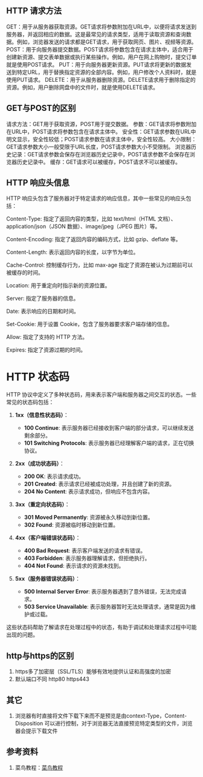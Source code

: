 ## HTTP 请求方法
GET：用于从服务器获取资源。GET请求将参数附加在URL中，以便将请求发送到服务器，并返回相应的数据。这是最常见的请求类型，适用于读取资源和查询数据。例如，浏览器发送的请求都是GET请求，用于获取网页、图片、视频等资源。
POST：用于向服务器提交数据。POST请求将参数包含在请求主体中，适合用于创建新资源、提交表单数据或执行某些操作。例如，用户在网上购物时，提交订单就是使用POST请求。
PUT：用于向服务器更新资源。PUT请求将更新的数据发送到特定URL，用于替换指定资源的全部内容。例如，用户修改个人资料时，就是使用PUT请求。
DELETE：用于从服务器删除资源。DELETE请求用于删除指定的资源。例如，用户删除网盘中的文件时，就是使用DELETE请求。

## GET与POST的区别
请求方法：GET用于获取资源，POST用于提交数据。
参数：GET请求将参数附加在URL中，POST请求将参数包含在请求主体中。
安全性：GET请求参数在URL中明文显示，安全性较低；POST请求参数在请求主体中，安全性较高。
大小限制：GET请求参数大小一般受限于URL长度，POST请求参数大小不受限制。
浏览器历史记录：GET请求参数会保存在浏览器历史记录中，POST请求参数不会保存在浏览器历史记录中。
缓存：GET请求可以被缓存，POST请求不可以被缓存。

## HTTP 响应头信息
HTTP 响应头包含了服务器对于特定请求的响应信息，其中一些常见的响应头包括：

Content-Type: 指定了返回内容的类型，比如 text/html（HTML 文档）、application/json（JSON 数据）、image/jpeg（JPEG 图片）等。

Content-Encoding: 指定了返回内容的编码方式，比如 gzip、deflate 等。

Content-Length: 表示返回内容的长度，以字节为单位。

Cache-Control: 控制缓存行为，比如 max-age 指定了资源在被认为过期前可以被缓存的时间。

Location: 用于重定向时指示新的资源位置。

Server: 指定了服务器的信息。

Date: 表示响应的日期和时间。

Set-Cookie: 用于设置 Cookie，包含了服务器要求客户端存储的信息。

Allow: 指定了支持的 HTTP 方法。

Expires: 指定了资源过期的时间。

# HTTP 状态码
HTTP 协议中定义了多种状态码，用来表示客户端和服务器之间交互的状态。一些常见的状态码包括：

1. **1xx（信息性状态码）**：
    - **100 Continue**: 表示服务器已经接收到客户端的部分请求，可以继续发送剩余部分。
    - **101 Switching Protocols**: 表示服务器已经理解客户端的请求，正在切换协议。

2. **2xx（成功状态码）**：
    - **200 OK**: 表示请求成功。
    - **201 Created**: 表示请求已经被成功处理，并且创建了新的资源。
    - **204 No Content**: 表示请求成功，但响应不包含内容。

3. **3xx（重定向状态码）**：
    - **301 Moved Permanently**: 资源被永久移动到新位置。
    - **302 Found**: 资源被临时移动到新位置。

4. **4xx（客户端错误状态码）**：
    - **400 Bad Request**: 表示客户端发送的请求有错误。
    - **403 Forbidden**: 表示服务器理解请求，但拒绝执行。
    - **404 Not Found**: 表示请求的资源未找到。

5. **5xx（服务器错误状态码）**：
    - **500 Internal Server Error**: 表示服务器遇到了意外错误，无法完成请求。
    - **503 Service Unavailable**: 表示服务器暂时无法处理请求，通常是因为维护或过载。

这些状态码帮助了解请求在处理过程中的状态，有助于调试和处理请求过程中可能出现的问题。

## http与https的区别
1. https多了加密层（SSL/TLS）能够有效地提供认证和高强度的加密
2. 默认端口不同 http80 https443

## 其它
1. 浏览器有时直接将文件下载下来而不是预览是由context-Type，Content-Disposition 可以进行控制，对于浏览器无法直接预览特定类型的文件，浏览器会提示下载文件

## 参考资料
1. 菜鸟教程：[菜鸟教程](https://www.runoob.com/http/http-tutorial.html)